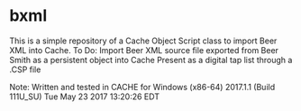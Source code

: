 # bxml
This is a simple repository of a Cache Object Script class to import Beer XML into Cache.
To Do:
  Import Beer XML source file exported from Beer Smith as a persistent object into Cache
  Present as a digital tap list through a .CSP file
  
Note: Written and tested in CACHE for Windows (x86-64) 2017.1.1 (Build 111U_SU) Tue May 23 2017 13:20:26 EDT
